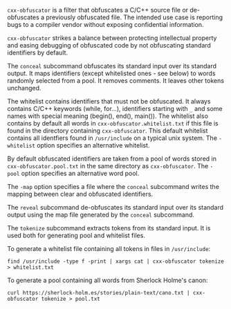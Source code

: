 `cxx-obfuscator` is a filter that obfuscates a C/C++ source file or
de-obfuscates a previously obfuscated file.
The intended use case is reporting bugs to a compiler vendor without exposing confidential information.

`cxx-obfuscator` strikes a balance between protecting intellectual property and easing debugging of obfuscated code by not obfuscating standard identifiers by default.

The `conceal` subcommand obfuscates its standard input over its standard output.
It maps identifiers (except whitelisted ones - see below) to words randomly selected from a pool.
It removes comments.
It leaves other tokens unchanged.

The whitelist contains identifiers that must not be obfuscated.
It always contains C/C++ keywords (while, for...), identifiers starting with `_` and some names with special meaning (begin(), end(), main()).
The whitelist also contains by default all words in `cxx-obfuscator.whitelist.txt` if this file is found in the directory containing `cxx-obfuscator`.
This default whitelist contains all identfiers found in `/usr/include` on a typical unix system.
The `-whitelist` option specifies an alternative whitelist.

By default obfuscated identifiers are taken from a pool of words stored in `cxx-obfuscator.pool.txt` in the same directory as `cxx-obfuscator`.
The `-pool` option specifies an alternative word pool.

The `-map` option specifies a file where the `conceal` subcommand writes the mapping between clear and obfuscated identifiers.

The `reveal` subcommand de-obfuscates its standard input over its standard output using the map file generated by the `conceal` subcommand.

The `tokenize` subcommand extracts tokens from its standard input.
It is used both for generating pool and whitelist files.

To generate a whitelist file containing all tokens in files in `/usr/include`:

    find /usr/include -type f -print | xargs cat | cxx-obfuscator tokenize > whitelist.txt

To generate a pool containing all words from Sherlock Holme's canon:

    curl https://sherlock-holm.es/stories/plain-text/cano.txt | cxx-obfuscator tokenize > pool.txt

